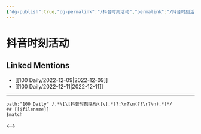 ```yaml
---
{"dg-publish":true,"dg-permalink":"/抖音时刻活动","permalink":"/抖音时刻活动/"}
---
```


# 抖音时刻活动

## Linked Mentions
- [[100 Daily/2022-12-09\|2022-12-09]]
- [[100 Daily/2022-12-11\|2022-12-11]]


---

```expander
path:"100 Daily" /.*\[\[抖音时刻活动\]\].*(?:\r?\n(?!\r?\n).*)*/
## [[$filename]]
$match
```

<-->